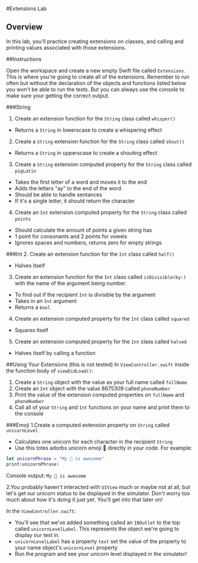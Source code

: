 #Extensions Lab 

## Overview

In this lab, you'll practice creating extensions on classes, and calling and printing values associated with those extensions. 

##Instructions

Open the workspace and create a new empty Swift file called ```Extensions```. This is where you're going to create all of the extensions. Remember to run often but without the declaration of the objects and functions listed below you won't be able to run the tests. But you can always use the console to make sure your getting the correct output. 

###String
1. Create an extension function for the ```String``` class called ```whisper()```
  * Returns a ```String``` in lowerscase to create a whispering effect
2. Create a ```String``` extension function for the ```String``` class called ```shout()```
  * Returns a ```String``` in upperscase to create a shouting effect
3. Create a ```String``` extension computed property for the ```String``` class called ```pigLatin```
  * Takes the first letter of a word and moves it to the end 
  * Adds the letters "ay" to the end of the word
  * Should be able to handle sentances
  * If it's a single letter, it should return the character
4. Create an ```Int``` extension computed property for the ```String``` class called ```points``` 
  * Should calculate the amount of points a given string has
  * 1 point for consonants and 2 points for vowels
  * Ignores spaces and numbers, returns zero for empty strings

###Int
2. Create an extension function for the ```Int``` class called ```half()```
  * Halves itself
3. Create an extension function for the ```Int``` class called ```isDivisible(by:)``` with the name of the argument being number.
  * To find out if the recipient ```Int``` is divisible by the argument
  * Takes in an ```Int``` argument 
  * Returns a ```bool```
4. Create an extension computed property for the ```Int``` class called ```squared```
  * Squares itself
5. Create an extension computed property for the ```Int``` class called ```halved```
  * Halves itself by calling a function

##Using Your Extensions (this is not tested)
In ```ViewController.swift``` inside the function body of ```viewDidLoad()```:

1. Create a ```String``` object with the value as your full name called ```fullName``` 
3. Create an ```Int``` object with the value 8675309 called ```phoneNumber```
3. Print the value of the extension computed properties on ```fullName``` and ```phoneNumber```
4. Call all of your ```String``` and ```Int``` functions on your name and print them to the console

###Emoji
1.Create a computed extension property on ```String``` called ```unicornLevel```

  * Calculates one unicorn for each character in the recipient ```String```
  * Use this totes adorbs unicorn emoji 🦄 directly in your code. For example:
  
```swift
let unicornPhrase = "My 🦄 is awesome"
print(unicornPhrase)
```

Console output: ```My 🦄 is awesome```


2.You probably haven't interacted with ```UIView``` much or maybe not at all, but let's get our unicorn status to be displayed in the simulator. Don't worry too much about how it's doing it just yet. You'll get into that later on!

In the ```ViewController.swift```:

* You'll see that we've added something called an ```IBOutlet``` to the top called ```unicornLevelLabel```. This represents the object we're going to display our text in.
*  ```unicornLevelLabel``` has a property ```text``` set the value of the property to your name object's ```unicornLevel``` property
*  Run the program and see your unicorn level displayed in the simulator!
